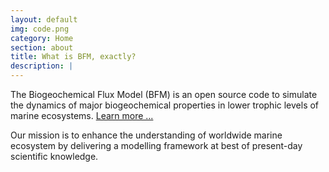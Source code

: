 ```yaml
---
layout: default
img: code.png
category: Home
section: about
title: What is BFM, exactly?
description: |
---
```


The Biogeochemical Flux Model (BFM) is an open source code to simulate 
the dynamics of major biogeochemical properties in lower trophic levels of marine ecosystems.
[Learn more ...](bfm-description)

Our mission is to enhance the understanding of worldwide marine ecosystem 
by delivering a modelling framework at best of present-day scientific knowledge.
